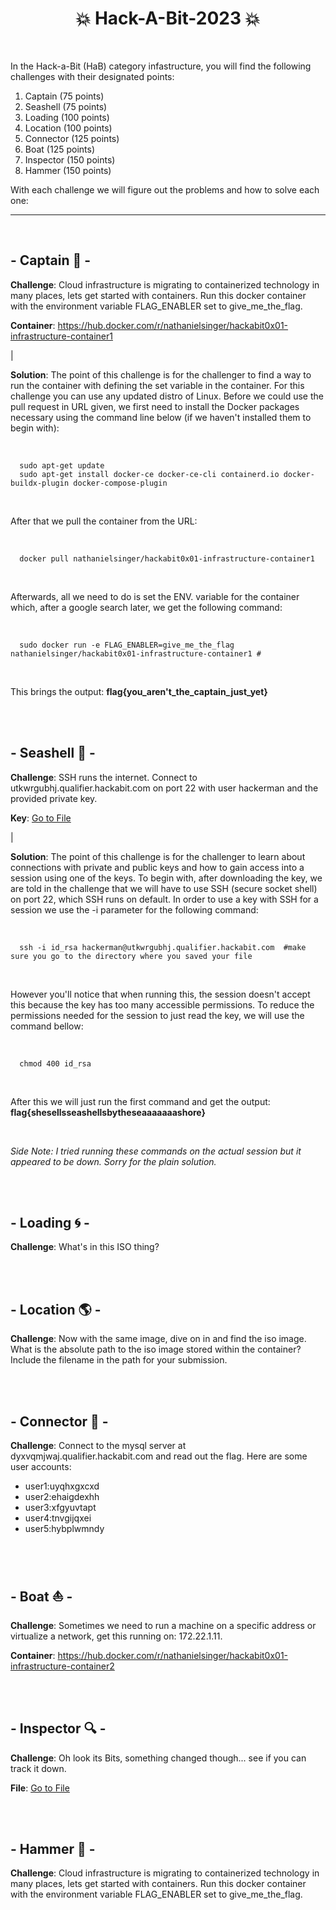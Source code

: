 <div align="center">
  <h1>
    💥 Hack-A-Bit-2023 💥
  </h1>
</div>

<br>

In the Hack-a-Bit (HaB) category infastructure, you will find the following challenges with their designated points:

<ol>
  <li>Captain (75 points)</li>
  <li>Seashell (75 points)</li>
  <li>Loading (100 points)</li>
  <li>Location (100 points)</li>
  <li>Connector (125 points)</li>
  <li>Boat (125 points)</li>
  <li>Inspector (150 points)</li>
  <li>Hammer (150 points)</li>
</ol>

With each challenge we will figure out the problems and how to solve each one:

<hr>
<br>

## - Captain 🌊 -
**Challenge**: Cloud infrastructure is migrating to containerized technology in many places, lets get started with containers. Run this docker container with the environment variable FLAG_ENABLER set to give_me_the_flag.

**Container**: https://hub.docker.com/r/nathanielsinger/hackabit0x01-infrastructure-container1

|
<br>

**Solution**: The point of this challenge is for the challenger to find a way to run the container with defining the set variable in the container. For this challenge you can use any updated distro of Linux. Before we could use the pull request in URL given, we first need to install the Docker packages necessary using the command line below (if we haven't installed them to begin with):

<br>

```
  sudo apt-get update
  sudo apt-get install docker-ce docker-ce-cli containerd.io docker-buildx-plugin docker-compose-plugin
```

<br>

After that we pull the container from the URL:

<br>

```
  docker pull nathanielsinger/hackabit0x01-infrastructure-container1
```

<br>

Afterwards, all we need to do is set the ENV. variable for the container which, after a google search later, we get the following command:

<br>

```
  sudo docker run -e FLAG_ENABLER=give_me_the_flag nathanielsinger/hackabit0x01-infrastructure-container1 #
```

<br>

This brings the output: **flag{you_aren't_the_captain_just_yet}**

<br>
<br>

## - Seashell 🐚 -
**Challenge**: SSH runs the internet. Connect to utkwrgubhj.qualifier.hackabit.com on port 22 with user hackerman and the provided private key.

**Key**: <a href="https://github.com/CodeAPretzel/Hack-A-Bit-2023/blob/main/Assets/id_rsa">Go to File</a>

|
<br>

**Solution**: The point of this challenge is for the challenger to learn about connections with private and public keys and how to gain access into a session using one of the keys. To begin with, after downloading the key, we are told in the challenge that we will have to use SSH (secure socket shell) on port 22, which SSH runs on default. In order to use a key with SSH for a session we use the -i parameter for the following command:

<br>

```
  ssh -i id_rsa hackerman@utkwrgubhj.qualifier.hackabit.com  #make sure you go to the directory where you saved your file
```

<br>

However you'll notice that when running this, the session doesn't accept this because the key has too many accessible permissions. To reduce the permissions needed for the session to just read the key, we will use the command bellow:

<br>

```
  chmod 400 id_rsa
```

<br>

After this we will just run the first command and get the output: **flag{shesellsseashellsbytheseaaaaaaashore}**

<br>

*Side Note: I tried running these commands on the actual session but it appeared to be down. Sorry for the plain solution.*

<br>
<br>

## - Loading 🌀 -
**Challenge**: What's in this ISO thing?

<br>
<br>

## - Location 🌎 -
**Challenge**: Now with the same image, dive on in and find the iso image. What is the absolute path to the iso image stored within the container? Include the filename in the path for your submission.

<br>
<br>

## - Connector 🔌 -
**Challenge**: Connect to the mysql server at dyxvqmjwaj.qualifier.hackabit.com and read out the flag. Here are some user accounts:

<ul>
  <li>user1:uyqhxgxcxd</li>
  <li>user2:ehaigdexhh</li>
  <li>user3:xfgyuvtapt</li>
  <li>user4:tnvgijqxei</li>
  <li>user5:hybplwmndy</li>
</ul>

<br>
<br>

## - Boat ⛵ -
**Challenge**: Sometimes we need to run a machine on a specific address or virtualize a network, get this running on: 172.22.1.11.

**Container**: https://hub.docker.com/r/nathanielsinger/hackabit0x01-infrastructure-container2

<br>
<br>

## - Inspector 🔍 -
**Challenge**: Oh look its Bits, something changed though... see if you can track it down.

**File**: <a href="https://github.com/CodeAPretzel/Hack-A-Bit-2023/blob/main/Assets/id_rsa">Go to File</a>

<br>
<br>

## - Hammer 🔨 -
**Challenge**: Cloud infrastructure is migrating to containerized technology in many places, lets get started with containers. Run this docker container with the environment variable FLAG_ENABLER set to give_me_the_flag.

<br>
<br>
